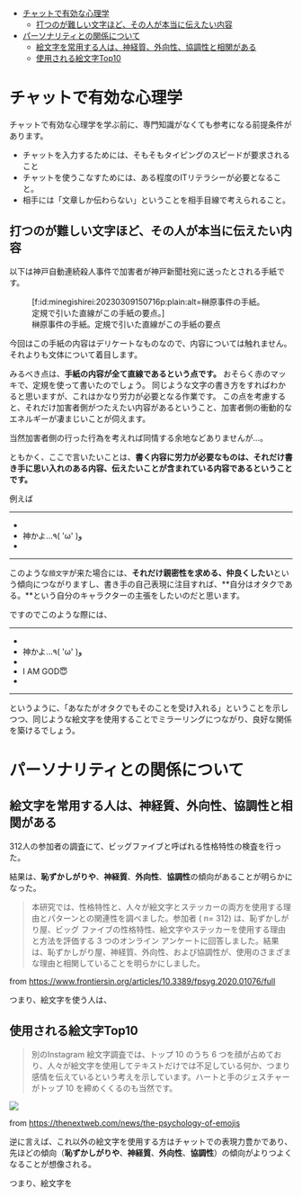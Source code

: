 

- [チャットで有効な心理学](#チャットで有効な心理学)
  - [打つのが難しい文字ほど、その人が本当に伝えたい内容](#打つのが難しい文字ほどその人が本当に伝えたい内容)
- [パーソナリティとの関係について](#パーソナリティとの関係について)
  - [絵文字を常用する人は、神経質、外向性、協調性と相関がある](#絵文字を常用する人は神経質外向性協調性と相関がある)
  - [使用される絵文字Top10](#使用される絵文字top10)





# チャットで有効な心理学

チャットで有効な心理学を学ぶ前に、専門知識がなくても参考になる前提条件があります。

- チャットを入力するためには、そもそもタイピングのスピードが要求されること
- チャットを使うこなすためには、ある程度のITリテラシーが必要となること。
- 相手には「文章しか伝わらない」ということを相手目線で考えられること。






## 打つのが難しい文字ほど、その人が本当に伝えたい内容

以下は神戸自動連続殺人事件で加害者が神戸新聞社宛に送ったとされる手紙です。


<figure class="figure-image figure-image-fotolife" title="榊原事件の手紙。定規で引いた直線がこの手紙の要点">[f:id:minegishirei:20230309150716p:plain:alt=榊原事件の手紙。定規で引いた直線がこの手紙の要点。]<figcaption>榊原事件の手紙。定規で引いた直線がこの手紙の要点</figcaption></figure>




今回はこの手紙の内容はデリケートなものなので、内容については触れません。
それよりも文体について着目します。

みるべき点は、**手紙の内容が全て直線であるという点です。**
おそらく赤のマッキで、定規を使って書いたのでしょう。
同じような文字の書き方をすればわかると思いますが、これはかなり労力が必要となる作業です。
この点を考慮すると、それだけ加害者側がつたえたい内容があるということ、加害者側の衝動的なエネルギーが凄まじいことが伺えます。

当然加害者側の行った行為を考えれば同情する余地などありませんが...。

ともかく、ここで言いたいことは、**書く内容に労力が必要なものは、それだけ書き手に思い入れのある内容、伝えたいことが含まれている内容であるということです。**

例えば

---

- 
 - 神かよ...٩( 'ω' )و
- 

--- 

このような`顔文字`が来た場合には、**それだけ親密性を求める、仲良くしたい**という傾向につながりますし、書き手の自己表現に注目すれば、**自分はオタクである。**という自分のキャラクターの主張をしたいのだと思います。

ですのでこのような際には、

---

- 
 - 神かよ...٩( 'ω' )و
- 
 - I AM GOD😇
- 

--- 

というように、「あなたがオタクでもそのことを受け入れる」ということを示しつつ、同じような絵文字を使用することでミラーリングにつながり、良好な関係を築けるでしょう。







# パーソナリティとの関係について

## 絵文字を常用する人は、神経質、外向性、協調性と相関がある

312人の参加者の調査にて、ビッグファイブと呼ばれる性格特性の検査を行った。

結果は、**恥ずかしがりや**、**神経質**、**外向性**、**協調性**の傾向があることが明らかになった。

> 本研究では、性格特性と、人々が絵文字とステッカーの両方を使用する理由とパターンとの関連性を調べました。参加者 ( n= 312) は、恥ずかしがり屋、ビッグ ファイブの性格特性、絵文字やステッカーを使用する理由と方法を評価する 3 つのオンライン アンケートに回答しました。結果は、恥ずかしがり屋、神経質、外向性、および協調性が、使用のさまざまな理由と相関していることを明らかにしました。

from https://www.frontiersin.org/articles/10.3389/fpsyg.2020.01076/full

つまり、絵文字を使う人は、






## 使用される絵文字Top10

> 別のInstagram 絵文字調査では、トップ 10 のうち 6 つを顔が占めており、人々が絵文字を使用してテキストだけでは不足している何か、つまり感情を伝えているという考えを示しています。ハートと手のジェスチャーがトップ 10 を締めくくるのも当然です。

<img src="https://cdn0.tnwcdn.com/wp-content/blogs.dir/1/files/2015/06/most-popular-emoji.png">

from https://thenextweb.com/news/the-psychology-of-emojis

逆に言えば、これ以外の絵文字を使用する方はチャットでの表現力豊かであり、先ほどの傾向（**恥ずかしがりや**、**神経質**、**外向性**、**協調性**）の傾向がよりつよくなることが想像される。

つまり、絵文字を







